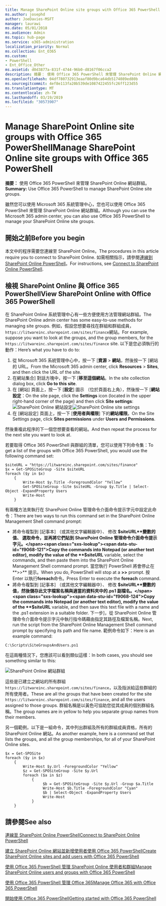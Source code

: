 ```yaml
---
title: Manage SharePoint Online site groups with Office 365 PowerShell
ms.author: josephd
author: JoeDavies-MSFT
manager: laurawi
ms.date: 05/01/2018
ms.audience: Admin
ms.topic: hub-page
ms.service: o365-administration
localization_priority: Normal
ms.collection: Ent_O365
ms.custom:
- PowerShell
- Ent_Office_Other
ms.assetid: d0d3877a-831f-4744-96b0-d8167f06cca2
description: 摘要： 使用 Office 365 PowerShell 來管理 SharePoint Online 網站群組。
ms.openlocfilehash: 04df780732913eaaf80d9bca64db5174089ed80b
ms.sourcegitcommit: 4ef8e113fa20b539de1087422455fc26ff123d55
ms.translationtype: MT
ms.contentlocale: zh-TW
ms.lasthandoff: 03/19/2019
ms.locfileid: "30573907"
---
```

# <a name="manage-sharepoint-online-site-groups-with-office-365-powershell"></a><span data-ttu-id="f9068-103">Manage SharePoint Online site groups with Office 365 PowerShell</span><span class="sxs-lookup"><span data-stu-id="f9068-103">Manage SharePoint Online site groups with Office 365 PowerShell</span></span>

 <span data-ttu-id="f9068-104">**摘要：** 使用 Office 365 PowerShell 來管理 SharePoint Online 網站群組。</span><span class="sxs-lookup"><span data-stu-id="f9068-104">**Summary:** Use Office 365 PowerShell to manage SharePoint Online site groups.</span></span>
  
<span data-ttu-id="f9068-105">雖然您可以使用 Microsoft 365 系統管理中心，您也可以使用 Office 365 PowerShell 來管理 SharePoint Online 網站群組。</span><span class="sxs-lookup"><span data-stu-id="f9068-105">Although you can use the Microsoft 365 admin center, you can also use Office 365 PowerShell to manage your SharePoint Online site groups.</span></span>

## <a name="before-you-begin"></a><span data-ttu-id="f9068-106">開始之前</span><span class="sxs-lookup"><span data-stu-id="f9068-106">Before you begin</span></span>

<span data-ttu-id="f9068-107">本文中的程序需要您連線至 SharePoint Online。</span><span class="sxs-lookup"><span data-stu-id="f9068-107">The procedures in this article require you to connect to SharePoint Online.</span></span> <span data-ttu-id="f9068-108">如需相關指示，請參閱[連線到 SharePoint Online PowerShell](https://docs.microsoft.com/en-us/powershell/sharepoint/sharepoint-online/connect-sharepoint-online?view=sharepoint-ps)。</span><span class="sxs-lookup"><span data-stu-id="f9068-108">For instructions, see [Connect to SharePoint Online PowerShell](https://docs.microsoft.com/en-us/powershell/sharepoint/sharepoint-online/connect-sharepoint-online?view=sharepoint-ps).</span></span>

## <a name="view-sharepoint-online-with-office-365-powershell"></a><span data-ttu-id="f9068-109">檢視 SharePoint Online 與 Office 365 PowerShell</span><span class="sxs-lookup"><span data-stu-id="f9068-109">View SharePoint Online with Office 365 PowerShell</span></span>

<span data-ttu-id="f9068-110">在 SharePoint Online 系統管理中心有一些方便使用方法管理網站群組。</span><span class="sxs-lookup"><span data-stu-id="f9068-110">The SharePoint Online admin center has some easy-to-use methods for managing site groups.</span></span> <span data-ttu-id="f9068-111">例如，假設您想要尋找在群組和群組成員，`https://litwareinc.sharepoint.com/sites/finance`網站。</span><span class="sxs-lookup"><span data-stu-id="f9068-111">For example, suppose you want to look at the groups, and the group members, for the `https://litwareinc.sharepoint.com/sites/finance` site.</span></span> <span data-ttu-id="f9068-112">以下是您必須執行的動作：</span><span class="sxs-lookup"><span data-stu-id="f9068-112">Here’s what you have to do to:</span></span>

1. <span data-ttu-id="f9068-113">從 Microsoft 365 系統管理中心中，按一下 [**資源** > **網站**，然後按一下 [網站的 URL。</span><span class="sxs-lookup"><span data-stu-id="f9068-113">From the Microsoft 365 admin center, click **Resources** > **Sites**, and then click the URL of the site.</span></span>
2. <span data-ttu-id="f9068-114">在網站集合] 對話方塊中，按一下 [**移至這個網站**。</span><span class="sxs-lookup"><span data-stu-id="f9068-114">In the site collection dialog box, click **Go to this site**.</span></span>
3. <span data-ttu-id="f9068-115">在 [網站] 頁面上，按一下 [**設定**] 圖示 （位於頁面右上角），然後按一下 [**網站設定**：</span><span class="sxs-lookup"><span data-stu-id="f9068-115">On the site page, click the **Settings** icon (located in the upper right-hand corner of the page) and then click **Site settings**:</span></span><br/>
<span data-ttu-id="f9068-116">![SharePoint Online 網站設定](media/spo-site-settings.png)</span><span class="sxs-lookup"><span data-stu-id="f9068-116">![SharePoint Online site settings](media/spo-site-settings.png)</span></span><br/>
4. <span data-ttu-id="f9068-117">在 [網站設定] 頁面上，按一下 [**使用者與權限**] 下的**網站權限**。</span><span class="sxs-lookup"><span data-stu-id="f9068-117">On the Site Settings page, click **Sites permissions** under **Users and Permissions**.</span></span>

<span data-ttu-id="f9068-118">然後重複此程序的下一個您想要查看的網站。</span><span class="sxs-lookup"><span data-stu-id="f9068-118">And then repeat the process for the next site you want to look at.</span></span>

<span data-ttu-id="f9068-119">若要取得 Office 365 PowerShell 與群組的清單，您可以使用下列命令集：</span><span class="sxs-lookup"><span data-stu-id="f9068-119">To get a list of the groups with Office 365 PowerShell, you would use the following command set:</span></span>

```
$siteURL = "https://litwareinc.sharepoint.com/sites/finance"
$x = Get-SPOSiteGroup -Site $siteURL
foreach ($y in $x)
    {
        Write-Host $y.Title -ForegroundColor "Yellow"
        Get-SPOSiteGroup -Site $siteURL -Group $y.Title | Select-Object -ExpandProperty Users
        Write-Host
    }
```

<span data-ttu-id="f9068-120">有兩種方法來執行在 SharePoint Online 管理命令介面命令提示字元中設定此命令：</span><span class="sxs-lookup"><span data-stu-id="f9068-120">There are two ways to run this command set in the SharePoint Online Management Shell command prompt:</span></span>

- <span data-ttu-id="f9068-121">將命令複製到 [記事本] （或其他文字編輯器中）、 修改 **$siteURL**變數的值、 選取命令，並再將它們貼到 SharePoint Online 管理命令介面命令提示字元。</span><span class="sxs-lookup"><span data-stu-id="f9068-121">Copy the commands into Notepad (or another text editor), modify the value of the **$siteURL** variable, select the commands, and then paste them into the SharePoint Online Management Shell command prompt.</span></span> <span data-ttu-id="f9068-122">當您執行 PowerShell 將會停止在**>>** 提示。</span><span class="sxs-lookup"><span data-stu-id="f9068-122">When you do, PowerShell will stop at a **>>** prompt.</span></span> <span data-ttu-id="f9068-123">按 Enter 以執行**foreach**命令。</span><span class="sxs-lookup"><span data-stu-id="f9068-123">Press Enter to execute the **foreach** command.</span></span><br/>
- <span data-ttu-id="f9068-124">將命令複製到 [記事本] （或其他文字編輯器中）、 修改 **$siteURL**變數的值，然後儲存此文字檔案名稱與適當的資料夾中的.ps1 副檔名。</span><span class="sxs-lookup"><span data-stu-id="f9068-124">Copy the commands into Notepad (or another text editor), modify the value of the **$siteURL** variable, and then save this text file with a name and the .ps1 extension in a suitable folder.</span></span> <span data-ttu-id="f9068-125">下一步]，從 SharePoint Online 管理命令介面命令提示字元中執行指令碼藉由指定其路徑及檔案名稱。</span><span class="sxs-lookup"><span data-stu-id="f9068-125">Next, run the script from the SharePoint Online Management Shell command prompt by specifying its path and file name.</span></span> <span data-ttu-id="f9068-126">範例命令如下：</span><span class="sxs-lookup"><span data-stu-id="f9068-126">Here is an example command:</span></span>

```
C:\Scripts\SiteGroupsAndUsers.ps1
```

<span data-ttu-id="f9068-127">在這兩種情況下，您應該可以看到類似這樣：</span><span class="sxs-lookup"><span data-stu-id="f9068-127">In both cases, you should see something similar to this:</span></span>

![SharePoint Online 網站群組](media/SPO-site-groups.png)

<span data-ttu-id="f9068-129">這些是已建立之網站的所有群組`https://litwareinc.sharepoint.com/sites/finance`，以及指派給這些群組的所有使用者。</span><span class="sxs-lookup"><span data-stu-id="f9068-129">These are all the groups that have been created for the site `https://litwareinc.sharepoint.com/sites/finance`, and all the users assigned to those groups.</span></span> <span data-ttu-id="f9068-130">群組名稱是以黃色可協助您從其成員的個別群組名稱。</span><span class="sxs-lookup"><span data-stu-id="f9068-130">The group names are in yellow to help you separate group names from their members.</span></span>

<span data-ttu-id="f9068-131">另一個範例，以下是一組命令，其中列出群組及所有的群組成員資格，所有的 SharePoint Online 網站。</span><span class="sxs-lookup"><span data-stu-id="f9068-131">As another example, here is a command set that lists the groups, and all the group memberships, for all of your SharePoint Online sites.</span></span>

```
$x = Get-SPOSite
foreach ($y in $x)
    {
        Write-Host $y.Url -ForegroundColor "Yellow"
        $z = Get-SPOSiteGroup -Site $y.Url
        foreach ($a in $z)
            {
                 $b = Get-SPOSiteGroup -Site $y.Url -Group $a.Title 
                 Write-Host $b.Title -ForegroundColor "Cyan"
                 $b | Select-Object -ExpandProperty Users
                 Write-Host
            }
    }
```
    
## <a name="see-also"></a><span data-ttu-id="f9068-132">請參閱</span><span class="sxs-lookup"><span data-stu-id="f9068-132">See also</span></span>

[<span data-ttu-id="f9068-133">連線至 SharePoint Online PowerShell</span><span class="sxs-lookup"><span data-stu-id="f9068-133">Connect to SharePoint Online PowerShell</span></span>](https://docs.microsoft.com/powershell/sharepoint/sharepoint-online/connect-sharepoint-online?view=sharepoint-ps)

[<span data-ttu-id="f9068-134">建立 SharePoint Online 網站並新增使用者使用 Office 365 PowerShell</span><span class="sxs-lookup"><span data-stu-id="f9068-134">Create SharePoint Online sites and add users with Office 365 PowerShell</span></span>](create-sharepoint-sites-and-add-users-with-powershell.md)

[<span data-ttu-id="f9068-135">使用 Office 365 PowerShell 管理 SharePoint Online 使用者和群組</span><span class="sxs-lookup"><span data-stu-id="f9068-135">Manage SharePoint Online users and groups with Office 365 PowerShell</span></span>](manage-sharepoint-users-and-groups-with-powershell.md)

[<span data-ttu-id="f9068-136">使用 Office 365 PowerShell 管理 Office 365</span><span class="sxs-lookup"><span data-stu-id="f9068-136">Manage Office 365 with Office 365 PowerShell</span></span>](manage-office-365-with-office-365-powershell.md)
  
[<span data-ttu-id="f9068-137">開始使用 Office 365 PowerShell</span><span class="sxs-lookup"><span data-stu-id="f9068-137">Getting started with Office 365 PowerShell</span></span>](getting-started-with-office-365-powershell.md)


